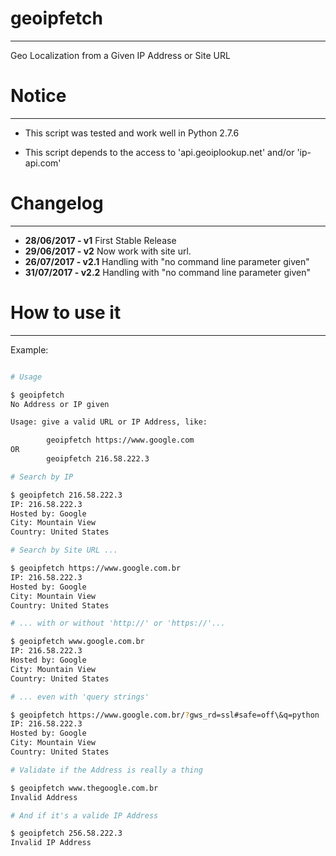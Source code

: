 # geoipfetch
--------------------------------------------------------------------------------

Geo Localization from a Given IP Address or Site URL

# Notice
--------------------------------------------------------------------------------

* This script was tested and work well in Python 2.7.6

* This script depends to the access to 'api.geoiplookup.net' and/or 'ip-api.com'

# Changelog
--------------------------------------------------------------------------------
* **28/06/2017 - v1**
First Stable Release
* **29/06/2017 - v2**
Now work with site url.
* **26/07/2017 - v2.1**
Handling with "no command line parameter given"
* **31/07/2017 - v2.2**
Handling with "no command line parameter given"

# How to use it
--------------------------------------------------------------------------------

Example:

```sh

# Usage

$ geoipfetch 
No Address or IP given

Usage: give a valid URL or IP Address, like:

        geoipfetch https://www.google.com
OR
        geoipfetch 216.58.222.3

# Search by IP

$ geoipfetch 216.58.222.3
IP: 216.58.222.3
Hosted by: Google
City: Mountain View
Country: United States

# Search by Site URL ...

$ geoipfetch https://www.google.com.br
IP: 216.58.222.3
Hosted by: Google
City: Mountain View
Country: United States

# ... with or without 'http://' or 'https://'... 

$ geoipfetch www.google.com.br
IP: 216.58.222.3
Hosted by: Google
City: Mountain View
Country: United States

# ... even with 'query strings'

$ geoipfetch https://www.google.com.br/?gws_rd=ssl#safe=off\&q=python
IP: 216.58.222.3
Hosted by: Google
City: Mountain View
Country: United States

# Validate if the Address is really a thing

$ geoipfetch www.thegoogle.com.br
Invalid Address

# And if it's a valide IP Address

$ geoipfetch 256.58.222.3
Invalid IP Address
```
